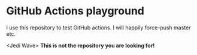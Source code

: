 # GitHub Actions playground

I use this repository to test GitHub actions. I will happily force-push master
etc.

&lt;Jedi Wave&gt; **This is not the repository you are looking for!**
